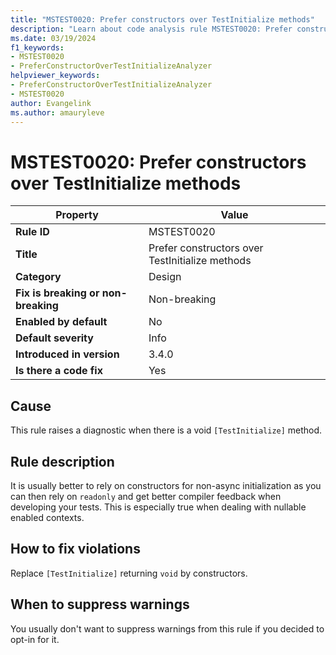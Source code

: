 ```yaml
---
title: "MSTEST0020: Prefer constructors over TestInitialize methods"
description: "Learn about code analysis rule MSTEST0020: Prefer constructors over TestInitialize methods"
ms.date: 03/19/2024
f1_keywords:
- MSTEST0020
- PreferConstructorOverTestInitializeAnalyzer
helpviewer_keywords:
- PreferConstructorOverTestInitializeAnalyzer
- MSTEST0020
author: Evangelink
ms.author: amauryleve
---
```

# MSTEST0020: Prefer constructors over TestInitialize methods

| Property                            | Value                                           |
|-------------------------------------|-------------------------------------------------|
| **Rule ID**                         | MSTEST0020                                      |
| **Title**                           | Prefer constructors over TestInitialize methods |
| **Category**                        | Design                                          |
| **Fix is breaking or non-breaking** | Non-breaking                                    |
| **Enabled by default**              | No                                              |
| **Default severity**                | Info                                            |
| **Introduced in version**           | 3.4.0                                           |
| **Is there a code fix**             | Yes                                             |

## Cause

This rule raises a diagnostic when there is a void `[TestInitialize]` method.

## Rule description

It is usually better to rely on constructors for non-async initialization as you can then rely on `readonly` and get better compiler feedback when developing your tests. This is especially true when dealing with nullable enabled contexts.

## How to fix violations

Replace `[TestInitialize]` returning `void` by constructors.

## When to suppress warnings

You usually don't want to suppress warnings from this rule if you decided to opt-in for it.
